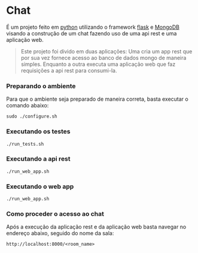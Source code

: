 # Chat
É um projeto feito em [python](https://www.python.org/) utilizando o framework [flask](http://flask.pocoo.org/) e [MongoDB](https://www.mongodb.com/) visando a construção de um chat fazendo uso de uma api rest e uma aplicação web.

> Este projeto foi divido em duas aplicações:
> Uma cria um app rest que por sua vez fornece
> acesso ao banco de dados mongo de maneira simples.
> Enquanto a outra executa uma aplicação web que
> faz requisições a api rest para consumi-la.

### Preparando o ambiente

Para que o ambiente seja preparado de maneira correta, basta executar o comando abaixo:
```
sudo ./configure.sh
```

### Executando os testes
```
./run_tests.sh
```
### Executando a api rest
```
./run_web_app.sh
```
### Executando o web app
```
./run_web_app.sh
```

### Como proceder o acesso ao chat
Após a execução da aplicação rest e da aplicação web basta navegar no endereço abaixo, seguido do nome da sala:
```
http://localhost:8000/<room_name>
```